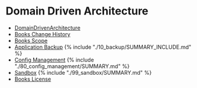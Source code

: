 # Domain Driven Architecture

* [DomainDrivenArchitecture](README.md)
* [Books Change History](change_history.md)
* [Books Scope](01_scope/README.md)
* [Application Backup](10_backup/README.md) 
{% include "./10_backup/SUMMARY_INCLUDE.md" %}
* [Config Management](80_config_management/README.md)
 {% include "./80_config_management/SUMMARY.md" %}
* [Sandbox](99_sandbox/README.md)
{% include "./99_sandbox/SUMMARY.md" %}
* [Books License](LICENSE.md)
